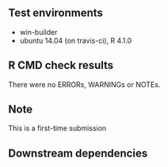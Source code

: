 ## Test environments
* win-builder
* ubuntu 14.04 (on travis-ci), R 4.1.0

## R CMD check results
There were no ERRORs, WARNINGs or NOTEs. 

## Note
This is a first-time submission

## Downstream dependencies
